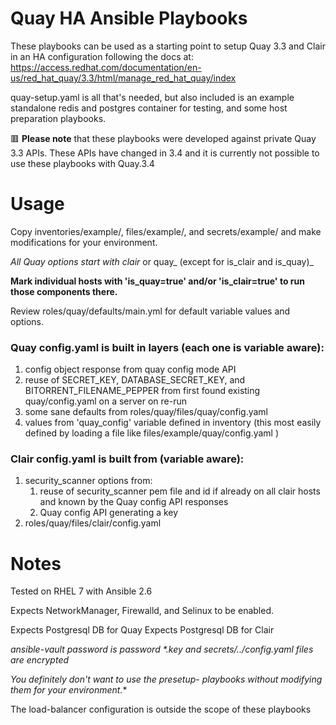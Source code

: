 # Quay HA Ansible Playbooks

These playbooks can be used as a starting point to setup Quay 3.3 and Clair in an HA configuration following the docs at: https://access.redhat.com/documentation/en-us/red_hat_quay/3.3/html/manage_red_hat_quay/index

quay-setup.yaml is all that's needed, but also included is an example standalone redis and postgres container for testing, and some host preparation playbooks.

🟥
**Please note** that these playbooks were developed against private Quay 3.3 APIs. These APIs have changed in 3.4 and it is currently not possible to use these playbooks with Quay.3.4

# Usage

Copy inventories/example/, files/example/, and secrets/example/ and make modifications for your environment.

_All Quay options start with clair_ or quay_ (except for is_clair and is_quay)_

**Mark individual hosts with 'is_quay=true' and/or 'is_clair=true' to run those components there.**

Review roles/quay/defaults/main.yml for default variable values and options.

### Quay config.yaml is built in layers (each one is variable aware):
1. config object response from quay config mode API
2. reuse of SECRET_KEY, DATABASE_SECRET_KEY, and BITORRENT_FILENAME_PEPPER from first found existing quay/config.yaml on a server on re-run
3. some sane defaults from roles/quay/files/quay/config.yaml
4. values from 'quay_config' variable defined in inventory (this most easily defined by loading a file like files/example/quay/config.yaml )


### Clair config.yaml is built from (variable aware):
1. security_scanner options from:
     1. reuse of security_scanner pem file and id if already on all clair hosts and known by the Quay config API responses
     2. Quay config API generating a key
2. roles/quay/files/clair/config.yaml

# Notes

Tested on RHEL 7 with Ansible 2.6

Expects NetworkManager, Firewalld, and Selinux to be enabled.

Expects Postgresql DB for Quay
Expects Postgresql DB for Clair

_ansible-vault password is password_
_*.key and secrets/../config.yaml files are encrypted_

**You definitely don't want to use the presetup-* playbooks without modifying them for your environment.**

The load-balancer configuration is outside the scope of these playbooks
